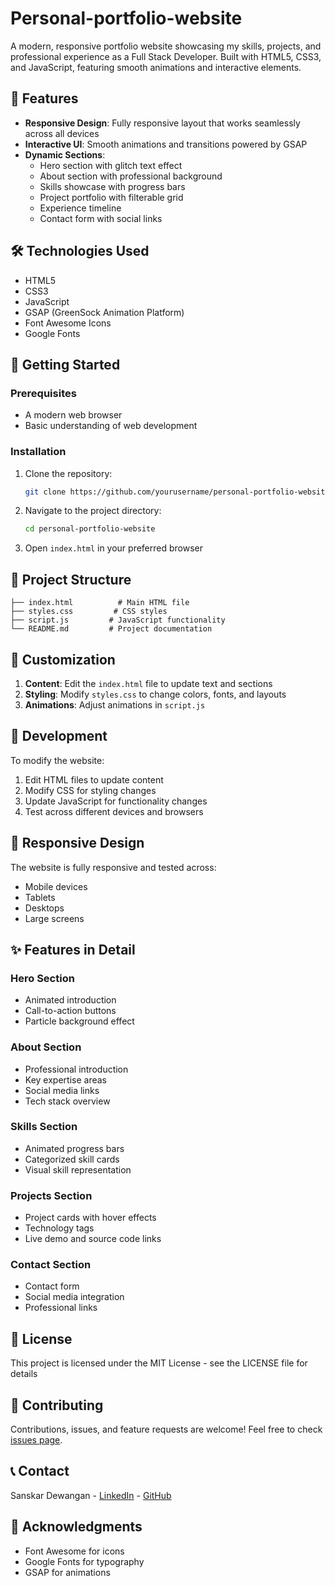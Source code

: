 # Personal-portfolio-website

A modern, responsive portfolio website showcasing my skills, projects, and professional experience as a Full Stack Developer. Built with HTML5, CSS3, and JavaScript, featuring smooth animations and interactive elements.

## 🌟 Features

- **Responsive Design**: Fully responsive layout that works seamlessly across all devices
- **Interactive UI**: Smooth animations and transitions powered by GSAP
- **Dynamic Sections**:
  - Hero section with glitch text effect
  - About section with professional background
  - Skills showcase with progress bars
  - Project portfolio with filterable grid
  - Experience timeline
  - Contact form with social links

## 🛠️ Technologies Used

- HTML5
- CSS3
- JavaScript
- GSAP (GreenSock Animation Platform)
- Font Awesome Icons
- Google Fonts

## 🚀 Getting Started

### Prerequisites

- A modern web browser
- Basic understanding of web development

### Installation

1. Clone the repository:
   ```bash
   git clone https://github.com/yourusername/personal-portfolio-website.git
   ```

2. Navigate to the project directory:
   ```bash
   cd personal-portfolio-website
   ```

3. Open `index.html` in your preferred browser

## 📂 Project Structure

```
├── index.html          # Main HTML file
├── styles.css         # CSS styles
├── script.js         # JavaScript functionality
└── README.md         # Project documentation
```

## 🎨 Customization

1. **Content**: Edit the `index.html` file to update text and sections
2. **Styling**: Modify `styles.css` to change colors, fonts, and layouts
3. **Animations**: Adjust animations in `script.js`

## 🔧 Development

To modify the website:

1. Edit HTML files to update content
2. Modify CSS for styling changes
3. Update JavaScript for functionality changes
4. Test across different devices and browsers

## 📱 Responsive Design

The website is fully responsive and tested across:
- Mobile devices
- Tablets
- Desktops
- Large screens

## ✨ Features in Detail

### Hero Section
- Animated introduction
- Call-to-action buttons
- Particle background effect

### About Section
- Professional introduction
- Key expertise areas
- Social media links
- Tech stack overview

### Skills Section
- Animated progress bars
- Categorized skill cards
- Visual skill representation

### Projects Section
- Project cards with hover effects
- Technology tags
- Live demo and source code links

### Contact Section
- Contact form
- Social media integration
- Professional links

## 📄 License

This project is licensed under the MIT License - see the LICENSE file for details

## 🤝 Contributing

Contributions, issues, and feature requests are welcome! Feel free to check [issues page](https://github.com/yourusername/portfolio-website/issues).

## 📞 Contact

Sanskar Dewangan - [LinkedIn](https://www.linkedin.com/in/sanskar-dewangan-290bb5255/) - [GitHub](https://github.com/Sanskarrrrr30)

## 🙏 Acknowledgments

- Font Awesome for icons
- Google Fonts for typography
- GSAP for animations
